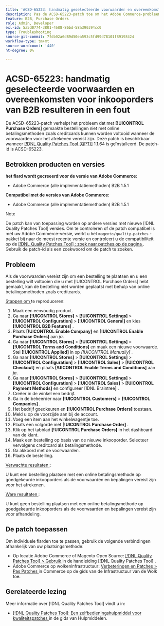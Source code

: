 ```yaml
---
title: 'ACSD-65223: handmatig geselecteerde voorwaarden en overeenkomsten voor inkooporders van B2B resulteren in een fout'
description: Pas de ACSD-65223-patch toe om het Adobe Commerce-probleem op te lossen dat ertoe leidt dat met [!UICONTROL Purchase Orders] gemaakte bestellingen niet met online betalingsmethoden zoals creditcards kunnen worden voltooid wanneer de voorwaarden voor het afrekenen vereist zijn.
feature: B2B, Purchase Orders
role: Admin, Developer
exl-id: 5a5d0774-3801-4688-86bd-58a390394cc0
type: Troubleshooting
source-git-commit: 7fdb02a6d89d50ea593c5fd99d78101f89198424
workflow-type: tm+mt
source-wordcount: '440'
ht-degree: 0%

---
```


# ACSD-65223: handmatig geselecteerde voorwaarden en overeenkomsten voor inkooporders van B2B resulteren in een fout

De ACSD-65223-patch verhelpt het probleem dat met **[!UICONTROL Purchase Orders]** gemaakte bestellingen niet met online betalingsmethoden zoals creditcards kunnen worden voltooid wanneer de voorwaarden voor het afrekenen vereist zijn. Deze patch is beschikbaar wanneer [[!DNL Quality Patches Tool (QPT)]](/help/tools/quality-patches-tool/quality-patches-tool-to-self-serve-quality-patches.md) 1.1.64 is geïnstalleerd. De patch-id is ACSD-65223.

## Betrokken producten en versies

**het flard wordt gecreeerd voor de versie van Adobe Commerce:**

* Adobe Commerce (alle implementatiemethoden) B2B 1.5.1

**Compatibel met de versies van Adobe Commerce:**

* Adobe Commerce (alle implementatiemethoden) B2B 1.5.1

>[!NOTE]
>
>De patch kan van toepassing worden op andere versies met nieuwe [!DNL Quality Patches Tool] versies. Om te controleren of de patch compatibel is met uw Adobe Commerce-versie, werkt u het `magento/quality-patches` -pakket bij naar de meest recente versie en controleert u de compatibiliteit op de [[!DNL Quality Patches Tool] : zoek naar patches op de pagina ](https://experienceleague.adobe.com/tools/commerce-quality-patches/index.html) . Gebruik de patch-id als een zoekwoord om de patch te zoeken.

## Probleem

Als de voorwaarden vereist zijn om een bestelling te plaatsen en u een bestelling wilt voltooien die u met [!UICONTROL Purchase Orders] hebt gemaakt, kan de bestelling niet worden geplaatst met behulp van online betalingsmethoden zoals creditcards.

<u> Stappen om </u> te reproduceren:

1. Maak een eenvoudig product.
1. Ga naar **[!UICONTROL Stores]** > **[!UICONTROL Settings]** > **[!UICONTROL Configuration]** > **[!UICONTROL General]** en kies **[!UICONTROL B2B Features]** .
1. Plaats **[!UICONTROL Enable Company]** en **[!UICONTROL Enable Purchase Orders]** aan *ja*.
1. Ga naar **[!UICONTROL Stores]** > **[!UICONTROL Settings]** > **[!UICONTROL Terms and Conditions]** en maak een nieuwe voorwaarde. Stel **[!UICONTROL Applied]** in op *[!UICONTROL Manually]* .
1. Ga naar **[!UICONTROL Stores]** > **[!UICONTROL Settings]** > **[!UICONTROL Configuration]** > **[!UICONTROL Sales]** > **[!UICONTROL Checkout]** en plaats **[!UICONTROL Enable Terms and Conditions]** aan *ja*.
1. Ga naar **[!UICONTROL Stores]** > **[!UICONTROL Settings]** > **[!UICONTROL Configuration]** > **[!UICONTROL Sales]** > **[!UICONTROL Payment Methods]** en configureer [!DNL Braintree] .
1. Creëer in de winkel een bedrijf.
1. Ga in de beheerder naar **[!UICONTROL Customers]** > **[!UICONTROL Companies]** .
1. Het bedrijf goedkeuren en **[!UICONTROL Purchase Orders]** toestaan.
1. Meld u op de voorzijde aan bij de account.
1. Voeg een item aan het winkelwagentje toe.
1. Plaats een volgorde met **[!UICONTROL Purchase Order]** .
1. Klik op het tabblad **[!UICONTROL Purchase Orders]** in het dashboard van de klant.
1. Maak een bestelling op basis van de nieuwe inkooporder. Selecteer vervolgens creditcard als betalingsmethode.
1. Ga akkoord met de voorwaarden.
1. Plaats de bestelling.

<u> Verwachte resultaten </u>:

U kunt een bestelling plaatsen met een online betalingsmethode op goedgekeurde inkooporders als de voorwaarden en bepalingen vereist zijn voor het afrekenen.

<u> Ware resultaten </u>:

U kunt geen bestelling plaatsen met een online betalingsmethode op goedgekeurde inkooporders als de voorwaarden en bepalingen vereist zijn voor afhandeling.

## De patch toepassen

Om individuele flarden toe te passen, gebruik de volgende verbindingen afhankelijk van uw plaatsingsmethode:

* Op locatie Adobe Commerce of Magento Open Source: [[!DNL Quality Patches Tool] > Gebruik ](/help/tools/quality-patches-tool/usage.md) in de handleiding [!DNL Quality Patches Tool] .
* Adobe Commerce op wolkeninfrastructuur: [ Verbeteringen en Patches > Pas Patches ](https://experienceleague.adobe.com/docs/commerce-cloud-service/user-guide/develop/upgrade/apply-patches.html) in Commerce op de gids van de Infrastructuur van de Wolk toe.

## Gerelateerde lezing

Meer informatie over [!DNL Quality Patches Tool] vindt u in:

* [[!DNL Quality Patches Tool]: Een zelfbedieningshulpmiddel voor kwaliteitspatches ](/help/tools/quality-patches-tool/quality-patches-tool-to-self-serve-quality-patches.md) in de gids van Hulpmiddelen.

